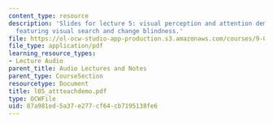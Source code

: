 ```yaml
---
content_type: resource
description: 'Slides for lecture 5: visual perception and attention demonstrations,
  featuring visual search and change blindness.'
file: https://ol-ocw-studio-app-production.s3.amazonaws.com/courses/9-00-introduction-to-psychology-fall-2004/87a981ed5a37e277cf64cb7195138fe6_l05_attteachdemo.pdf
file_type: application/pdf
learning_resource_types:
- Lecture Audio
parent_title: Audio Lectures and Notes
parent_type: CourseSection
resourcetype: Document
title: l05_attteachdemo.pdf
type: OCWFile
uid: 87a981ed-5a37-e277-cf64-cb7195138fe6
---
```

